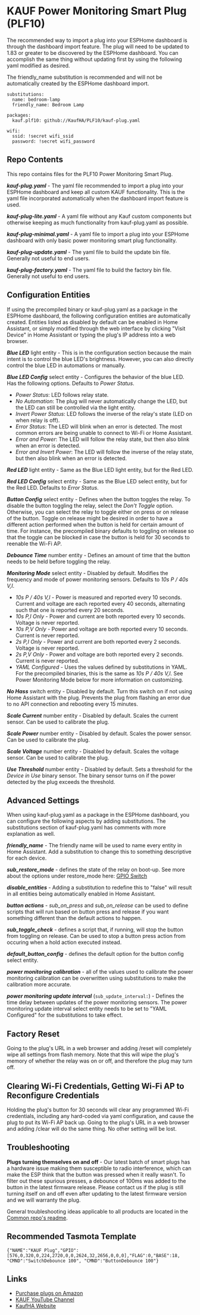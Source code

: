 # KAUF Power Monitoring Smart Plug (PLF10)


The recommended way to import a plug into your ESPHome dashboard is through the dashboard import feature. The plug will need to be updated to 1.83 or greater to be discovered by the ESPHome dashboard. You can accomplish the same thing without updating first by using the following yaml modified as desired.

The friendly_name substitution is recommended and will not be automatically created by the ESPHome dashboard import.

```
substitutions:
  name: bedroom-lamp
  friendly_name: Bedroom Lamp

packages:
  kauf.plf10: github://KaufHA/PLF10/kauf-plug.yaml

wifi:
  ssid: !secret wifi_ssid
  password: !secret wifi_password
```

## Repo Contents

This repo contains files for the PLF10 Power Monitoring Smart Plug.

***kauf-plug.yaml*** - The yaml file recommended to import a plug into your ESPHome dashboard and keep all custom KAUF functionality.  This is the yaml file incorporated automatically when the dashboard import feature is used.

***kauf-plug-lite.yaml*** - A yaml file without any Kauf custom components but otherwise keeping as much functionality from kauf-plug.yaml as possible.

***kauf-plug-minimal.yaml*** - A yaml file to import a plug into your ESPHome dashboard with only basic power monitoring smart plug functionality.

***kauf-plug-update.yaml*** - The yaml file to build the update bin file.  Generally not useful to end users.

***kauf-plug-factory.yaml*** - The yaml file to build the factory bin file.  Generally not useful to end users.


## Configuration Entities
If using the precompiled binary or kauf-plug.yaml as a package in the ESPHome dashboard, the following configuration entities are automatically created.  Entities listed as disabled by default can be enabled in Home Assistant, or simply modified through the web interface by clicking "Visit Device" in Home Assistant or typing the plug's IP address into a web browser.

***Blue LED*** light entity - This is in the configuration section because the main intent is to control the blue LED's brightness.  However, you can also directly control the blue LED in automations or manually.

***Blue LED Config*** select entity - Configures the behavior of the blue LED.  Has the following options.  Defaults to *Power Status*.
- *Power Status*: LED follows relay state.
- *No Automation*: The plug will never automatically change the LED, but the LED can still be controlled via the light entity.
- *Invert Power Status*: LED follows the inverse of the relay's state (LED on when relay is off).
- *Error Status*: The LED will blink when an error is detected.  The most common errors are being unable to connect to Wi-Fi or Home Assistant.
- *Error and Power*: The LED will follow the relay state, but then also blink when an error is detected.
- *Error and Invert Power*: The LED will follow the inverse of the relay state, but then also blink when an error is detected.

***Red LED*** light entity - Same as the Blue LED light entity, but for the Red LED.

***Red LED Config*** select entity - Same as the Blue LED select entity, but for the Red LED.  Defaults to *Error Status*.

***Button Config*** select entity - Defines when the button toggles the relay.  To disable the button toggling the relay, select the *Don't Toggle* option.  Otherwise, you can select the relay to toggle either on press or on release of the button.  Toggle on release might be desired in order to have a different action performed when the button is held for certain amount of time.  For instance, the precompiled binary defaults to toggling on release so that the toggle can be blocked in case the button is held for 30 seconds to reenable the Wi-Fi AP.

***Debounce Time*** number entity - Defines an amount of time that the button needs to be held before toggling the relay.

***Monitoring Mode*** select entity - Disabled by default.  Modifies the frequency and mode of power monitoring sensors.  Defaults to *10s P / 40s V,I*.
- *10s P / 40s V,I* - Power is measured and reported every 10 seconds.  Current and voltage are each reported every 40 seconds, alternating such that one is reported every 20 seconds.
- *10s P,I Only* - Power and current are both reported every 10 seconds.  Voltage is never reported.
- *10s P,V Only* - Power and voltage are both reported every 10 seconds.  Current is never reported.
- *2s P,I Only* - Power and current are both reported every 2 seconds.  Voltage is never reported.
- *2s P,V Only* - Power and voltage are both reported every 2 seconds.  Current is never reported.
- *YAML Configured* - Uses the values defined by substitutions in YAML.  For the precompiled binaries, this is the same as *10s P / 40s V,I*.  See Power Monitoring Mode below for more information on customizing.

***No Hass*** switch entity - Disabled by default.  Turn this switch on if not using Home Assistant with the plug.  Prevents the plug from flashing an error due to no API connection and rebooting every 15 minutes.

***Scale Current*** number entity - Disabled by default.  Scales the current sensor.  Can be used to calibrate the plug.

***Scale Power*** number entity - Disabled by default.  Scales the power sensor.  Can be used to calibrate the plug.

***Scale Voltage*** number entity - Disabled by default.  Scales the voltage sensor.  Can be used to calibrate the plug.

***Use Threshold*** number entity - Disabled by default.  Sets a threshold for the *Device in Use* binary sensor.  The binary sensor turns on if the power detected by the plug exceeds the threshold.


## Advanced Settings
When using kauf-plug.yaml as a package in the ESPHome dashboard, you can configure the following aspects by adding substitutions.  The substitutions section of kauf-plug.yaml has comments with more explanation as well.

***friendly_name*** - The friendly name will be used to name every entity in Home Assistant.  Add a substitution to change this to something descriptive for each device.

***sub_restore_mode*** - defines the state of the relay on boot-up.  See more about the options under restore_mode here: [GPIO Switch](https://esphome.io/components/switch/gpio.html)

***disable_entities*** - Adding a substitution to redefine this to "false" will result in all entities being automatically enabled in Home Assistant.

***button actions*** - _sub_on_press_ and _sub_on_release_ can be used to define scripts that will run based on button press and release if you want something different than the default actions to happen.

***sub_toggle_check*** - defines a script that, if running, will stop the button from toggling on release.  Can be used to stop a button press action from occuring when a hold action executed instead.

***default_button_config*** - defines the default option for the button config select entity.

***power monitoring calibration*** - all of the values used to calibrate the power monitoring calibration can be overwritten using substitutions to make the calibration more accurate.

***power monitoring update interval*** (`sub_update_interval:`) - Defines the time delay between updates of the power monitoring sensors.  The power monitoring update interval select entity needs to be set to "YAML Configured" for the substitutions to take effect.

## Factory Reset
Going to the plug's URL in a web browser and adding /reset will completely wipe all settings from flash memory.  Note that this will wipe the plug's memory of whether the relay was on or off, and therefore the plug may turn off.

## Clearing Wi-Fi Credentials, Getting Wi-Fi AP to Reconfigure Credentials
Holding the plug's button for 30 seconds will clear any programmed Wi-Fi credentials, including any hard-coded via yaml configuration, and cause the plug to put its Wi-Fi AP back up.  Going to the plug's URL in a web browser and adding /clear will do the same thing.  No other setting will be lost.


## Troubleshooting
**Plugs turning themselves on and off** - Our latest batch of smart plugs has a hardware issue making them susceptible to radio interference, which can make the ESP think that the button was pressed when it really wasn't.  To filter out these spurious presses, a debounce of 100ms was added to the button in the latest firmware release.  Please contact us if the plug is still turning itself on and off even after updating to the latest firmware version and we will warranty the plug.

General troubleshooting ideas applicable to all products are located in the [Common repo's readme](https://github.com/KaufHA/common/blob/main/README.md#troubleshooting).

## Recommended Tasmota Template

```
{"NAME":"KAUF Plug","GPIO":[576,0,320,0,224,2720,0,0,2624,32,2656,0,0,0],"FLAG":0,"BASE":18, "CMND":"SwitchDebounce 100", "CMND":"ButtonDebounce 100"}
```

## Links
- [Purchase plugs on Amazon](https://www.amazon.com/dp/B09JQ3LRHB)
- [KAUF YouTube Channel](https://www.youtube.com/channel/UCjgziIA-lXmcqcMIm8HDnYg)
- [KaufHA Website](https://kaufha.com/plf10)
